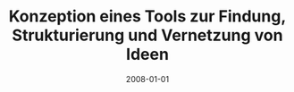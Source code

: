---
abstract: ''
authors:
- Benjamin Wimmer
date: '2008-01-01'
featured: false
links:
- name: Publik
  url: https://publik.tuwien.ac.at/showentry.php?ID=172132&lang=2
publication_types:
- '7'
publishDate: '2008-01-01'
title: Konzeption eines Tools zur Findung, Strukturierung und Vernetzung von Ideen
url_pdf: ''
---